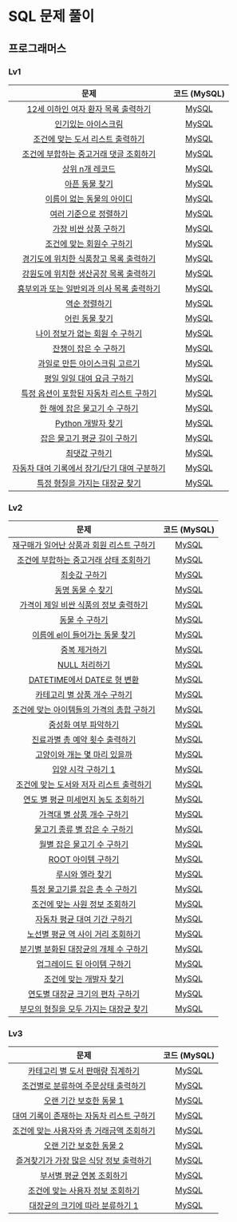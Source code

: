 # SQL 문제 풀이

## 프로그래머스

### Lv1
| 문제 | 코드 (MySQL) |
| :-------------: |:-------------: |
| [12세 이하인 여자 환자 목록 출력하기](https://school.programmers.co.kr/learn/courses/30/lessons/132201) | [MySQL](programmers/Lv1/12세_이하인_여자_환자_목록_출력하기.sql) |
| [인기있는 아이스크림](https://school.programmers.co.kr/learn/courses/30/lessons/133024) | [MySQL](programmers/Lv1/인기있는_아이스크림.sql) |
| [조건에 맞는 도서 리스트 출력하기](https://school.programmers.co.kr/learn/courses/30/lessons/144853) | [MySQL](programmers/Lv1/조건에_맞는_도서_리스트_출력하기.sql) |
| [조건에 부합하는 중고거래 댓글 조회하기](https://school.programmers.co.kr/learn/courses/30/lessons/164673) | [MySQL](programmers/Lv1/조건에_부합하는_중고거래_댓글_조회하기.sql) |
| [상위 n개 레코드](https://school.programmers.co.kr/learn/courses/30/lessons/164673) | [MySQL](programmers/Lv1/상위_n개_레코드.sql) |
| [아픈 동물 찾기](https://school.programmers.co.kr/learn/courses/30/lessons/59036) | [MySQL](programmers/Lv1/아픈_동물_찾기.sql) |
| [이름이 없는 동물의 아이디](https://school.programmers.co.kr/learn/courses/30/lessons/59039) | [MySQL](programmers/Lv1/이름이_없는_동물의_아이디.sql) |
| [여러 기준으로 정렬하기](https://school.programmers.co.kr/learn/courses/30/lessons/59404) | [MySQL](programmers/Lv1/여러_기준으로_정렬하기.sql) |
| [가장 비싼 상품 구하기](https://school.programmers.co.kr/learn/courses/30/lessons/131697) | [MySQL](programmers/Lv1/가장_비싼_상품_구하기.sql) |
| [조건에 맞는 회원수 구하기](https://school.programmers.co.kr/learn/courses/30/lessons/131535) | [MySQL](programmers/Lv1/조건에_맞는_회원수_구하기.sql) |
| [경기도에 위치한 식품창고 목록 출력하기](https://school.programmers.co.kr/learn/courses/30/lessons/131114) | [MySQL](programmers/Lv1/경기도에_위치한_식품창고_목록_출력하기.sql) |
| [강원도에 위치한 생산공장 목록 출력하기](https://school.programmers.co.kr/learn/courses/30/lessons/131112) | [MySQL](programmers/Lv1/강원도에_위치한_생산공장_목록_출력하기.sql) |
| [흉부외과 또는 일반외과 의사 목록 출력하기](https://school.programmers.co.kr/learn/courses/30/lessons/132203) | [MySQL](programmers/Lv1/흉부외과_또는_일반외과_의사_목록_출력하기.sql) |
| [역순 정렬하기](https://school.programmers.co.kr/learn/courses/30/lessons/59035) | [MySQL](programmers/Lv1/역순_정렬하기.sql) |
| [어린 동물 찾기](https://school.programmers.co.kr/learn/courses/30/lessons/59037) | [MySQL](programmers/Lv1/어린_동물_찾기.sql) |
| [나이 정보가 없는 회원 수 구하기](https://school.programmers.co.kr/learn/courses/30/lessons/131528) | [MySQL](programmers/Lv1/나이_정보가_없는_회원_수_구하기.sql) |
| [잔챙이 잡은 수 구하기](https://school.programmers.co.kr/learn/courses/30/lessons/293258) | [MySQL](programmers/Lv1/잔챙이_잡은_수_구하기.sql) |
| [과일로 만든 아이스크림 고르기](https://school.programmers.co.kr/learn/courses/30/lessons/133025) | [MySQL](programmers/Lv1/과일로_만든_아이스크림_고르기.sql) |
| [평일 일일 대여 요금 구하기](https://school.programmers.co.kr/learn/courses/30/lessons/151136) | [MySQL](programmers/Lv1/평일_일일_대여_요금_구하기.sql) |
| [특정 옵션이 포함된 자동차 리스트 구하기](https://school.programmers.co.kr/learn/courses/30/lessons/157343) | [MySQL](programmers/Lv1/특정_옵션이_포함된_자동차_리스트_구하기.sql) |
| [한 해에 잡은 물고기 수 구하기](https://school.programmers.co.kr/learn/courses/30/lessons/298516) | [MySQL](programmers/Lv1/한_해에_잡은_물고기_수_구하기.sql) |
| [Python 개발자 찾기](https://school.programmers.co.kr/learn/courses/30/lessons/276013) | [MySQL](programmers/Lv1/Python_개발자_찾기.sql) |
| [잡은 물고기 평균 길이 구하기](https://school.programmers.co.kr/learn/courses/30/lessons/293259) | [MySQL](programmers/Lv1/잡은_물고기의_평균_길이_구하기.sql) |
| [최댓값 구하기](https://school.programmers.co.kr/learn/courses/30/lessons/59415) | [MySQL](programmers/Lv1/최댓값_구하기.sql) |
| [자동차 대여 기록에서 장기/단기 대여 구분하기](https://school.programmers.co.kr/learn/courses/30/lessons/151138) | [MySQL](programmers/Lv1/자동차_대여_기록에서_장기/단기_대여_구분하기.sql) |
| [특정 형질을 가지는 대장균 찾기](https://school.programmers.co.kr/learn/courses/30/lessons/301646) | [MySQL](programmers/Lv1/특정_형질을_가지는_대장균_찾기.sql) |

### Lv2
| 문제 | 코드 (MySQL) |
| :-------------: |:-------------: |
| [재구매가 일어난 상품과 회원 리스트 구하기](https://school.programmers.co.kr/learn/courses/30/lessons/131536) | [MySQL](programmers/Lv2/재구매가_일어난_상품과_회원_리스트_구하기.sql) |
| [조건에 부합하는 중고거래 상태 조회하기](https://school.programmers.co.kr/learn/courses/30/lessons/164672) | [MySQL](programmers/Lv2/조건에_부합하는_중고거래_상태_조회하기.sql) |
| [최솟값 구하기](https://school.programmers.co.kr/learn/courses/30/lessons/59038) | [MySQL](programmers/Lv2/최솟값_구하기.sql) |
| [동명 동물 수 찾기](https://school.programmers.co.kr/learn/courses/30/lessons/59041) | [MySQL](programmers/Lv2/동명_동물_수_찾기.sql) |
| [가격이 제일 비싼 식품의 정보 출력하기](https://school.programmers.co.kr/learn/courses/30/lessons/131115) | [MySQL](programmers/Lv2/가격이_제일_비싼_식품의_정보_출력하기.sql) |
| [동물 수 구하기](https://school.programmers.co.kr/learn/courses/30/lessons/59406) | [MySQL](programmers/Lv2/동물_수_구하기.sql) |
| [이름에 el이 들어가는 동물 찾기](https://school.programmers.co.kr/learn/courses/30/lessons/59047) | [MySQL](programmers/Lv2/이름에_el이_들어가는_동물_찾기.sql) |
| [중복 제거하기](https://school.programmers.co.kr/learn/courses/30/lessons/59408) | [MySQL](programmers/Lv2/중복_제거하기.sql) |
| [NULL 처리하기](https://school.programmers.co.kr/learn/courses/30/lessons/59410) | [MySQL](programmers/Lv2/NULL_처리하기.sql) |
| [DATETIME에서 DATE로 형 변환](https://school.programmers.co.kr/learn/courses/30/lessons/59414) | [MySQL](programmers/Lv2/DATETIME에서_DATE로_형_변환.sql) |
| [카테고리 별 상품 개수 구하기](https://school.programmers.co.kr/learn/courses/30/lessons/131529) | [MySQL](programmers/Lv2/카테고리_별_상품_개수_구하기.sql) |
| [조건에 맞는 아이템들의 가격의 총합 구하기](https://school.programmers.co.kr/learn/courses/30/lessons/273709) | [MySQL](programmers/Lv2/조건에_맞는_아이템들의_가격의_총합_구하기.sql) |
| [중성화 여부 파악하기](https://school.programmers.co.kr/learn/courses/30/lessons/59409) | [MySQL](programmers/Lv2/중성화_여부_파악하기.sql) |
| [진료과별 총 예약 횟수 출력하기](https://school.programmers.co.kr/learn/courses/30/lessons/132202) | [MySQL](programmers/Lv2/진료과별_총_예약_횟수_출력하기.sql) |
| [고양이와 개는 몇 마리 있을까](https://school.programmers.co.kr/learn/courses/30/lessons/59040) | [MySQL](programmers/Lv2/고양이와_개는_몇_마리_있을까.sql) |
| [입양 시각 구하기 1](https://school.programmers.co.kr/learn/courses/30/lessons/59412) | [MySQL](programmers/Lv2/입양_시각_구하기_1.sql) |
| [조건에 맞는 도서와 저자 리스트 출력하기](https://school.programmers.co.kr/learn/courses/30/lessons/144854) | [MySQL](programmers/Lv2/조건에_맞는_도서와_저자_리스트_출력하기.sql) |
| [연도 별 평균 미세먼지 농도 조회하기](https://school.programmers.co.kr/learn/courses/30/lessons/284530) | [MySQL](programmers/Lv2/연도_별_평균_미세먼지_농도_조회하기.sql) |
| [가격대 별 상품 개수 구하기](https://school.programmers.co.kr/learn/courses/30/lessons/131530) | [MySQL](programmers/Lv2/가격대_별_상품_개수_구하기.sql) |
| [물고기 종류 별 잡은 수 구하기](https://school.programmers.co.kr/learn/courses/30/lessons/293257) | [MySQL](programmers/Lv2/물고기_종류_별_잡은_수_구하기.sql) |
| [월별 잡은 물고기 수 구하기](https://school.programmers.co.kr/learn/courses/30/lessons/293260) | [MySQL](programmers/Lv2/월별_잡은_물고기_수_구하기.sql) |
| [ROOT 아이템 구하기](https://school.programmers.co.kr/learn/courses/30/lessons/273710) | [MySQL](programmers/Lv2/ROOT_아이템_구하기.sql) |
| [루시와 엘라 찾기](https://school.programmers.co.kr/learn/courses/30/lessons/59046) | [MySQL](programmers/Lv2/루시와_엘라_찾기.sql) |
| [특정 물고기를 잡은 총 수 구하기](https://school.programmers.co.kr/learn/courses/30/lessons/298518) | [MySQL](programmers/Lv2/특정_물고기를_잡은_총_수_구하기.sql) |
| [조건에 맞는 사원 정보 조회하기](https://school.programmers.co.kr/learn/courses/30/lessons/284527) | [MySQL](programmers/Lv2/조건에_맞는_사원_정보_조회하기.sql) |
| [자동차 평균 대여 기간 구하기](https://school.programmers.co.kr/learn/courses/30/lessons/157342) | [MySQL](programmers/Lv2/자동차_평균_대여_기간_구하기.sql) |
| [노선별 평균 역 사이 거리 조회하기](https://school.programmers.co.kr/learn/courses/30/lessons/284531) | [MySQL](programmers/Lv2/노선별_평균_역_사이_거리_조회하기.sql) |
| [분기별 분화된 대장균의 개체 수 구하기](https://school.programmers.co.kr/learn/courses/30/lessons/299308) | [MySQL](programmers/Lv2/분기별_분화된_대장균의_개체_수_구하기.sql) |
| [업그레이드 된 아이템 구하기](https://school.programmers.co.kr/learn/courses/30/lessons/273711) | [MySQL](programmers/Lv2/업그레이드_된_아이템_구하기.sql) |
| [조건에 맞는 개발자 찾기](https://school.programmers.co.kr/learn/courses/30/lessons/276034) | [MySQL](programmers/Lv2/조건에_맞는_개발자_찾기.sql) |
| [연도별 대장균 크기의 편차 구하기](https://school.programmers.co.kr/learn/courses/30/lessons/299310) | [MySQL](programmers/Lv2/연도별_대장균_크기의_편차_구하기.sql) |
| [부모의 형질을 모두 가지는 대장균 찾기](https://school.programmers.co.kr/learn/courses/30/lessons/301647) | [MySQL](programmers/Lv2/부모의_형질을_모두_가지는_대장균_찾기.sql) |

### Lv3
| 문제 | 코드 (MySQL) |
| :-------------: |:-------------: |
| [카테고리 별 도서 판매량 집계하기](https://school.programmers.co.kr/learn/courses/30/lessons/144855) | [MySQL](programmers/Lv3/카테고리_별_도서_판매량_집계하기.sql) |
| [조건별로 분류하여 주문상태 출력하기](https://school.programmers.co.kr/learn/courses/30/lessons/131113) | [MySQL](programmers/Lv3/조건별로_분류하여_주문상태_출력하기.sql) |
| [오랜 기간 보호한 동물 1](https://school.programmers.co.kr/learn/courses/30/lessons/59044) | [MySQL](programmers/Lv3/오랜_기간_보호한_동물_1.sql) |
| [대여 기록이 존재하는 자동차 리스트 구하기](https://school.programmers.co.kr/learn/courses/30/lessons/157341) | [MySQL](programmers/Lv3/대여_기록이_존재하는_자동차_리스트_구하기.sql) |
| [조건에 맞는 사용자와 총 거래금액 조회하기](https://school.programmers.co.kr/learn/courses/30/lessons/164668) | [MySQL](programmers/Lv3/조건에_맞는_사용자와_총_거래금액_조회하기.sql) |
| [오랜 기간 보호한 동물 2](https://school.programmers.co.kr/learn/courses/30/lessons/59411) | [MySQL](programmers/Lv3/오랜_기간_보호한_동물_2.sql) |
| [즐겨찾기가 가장 많은 식당 정보 출력하기](https://school.programmers.co.kr/learn/courses/30/lessons/131123) | [MySQL](programmers/Lv3/즐겨찾기가_가장_많은_식당_정보_출력하기.sql) |
| [부서별 평균 연봉 조회하기](https://school.programmers.co.kr/learn/courses/30/lessons/131123) | [MySQL](programmers/Lv3/부서별_평균_연봉_조회하기.sql) |
| [조건에 맞는 사용자 정보 조회하기](https://school.programmers.co.kr/learn/courses/30/lessons/164670) | [MySQL](programmers/Lv3/조건에_맞는_사용자_정보_조회하기.sql) |
| [대장균의 크기에 따라 분류하기 1](https://school.programmers.co.kr/learn/courses/30/lessons/299307) | [MySQL](programmers/Lv3/대장균의_크기에_따라_분류하기_1.sql) |
